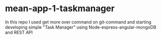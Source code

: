 # mean-app-1-taskmanager
In this repo I used get more over command on git-command and starting developing simple "Task Manager" using Node-express-angular-mongoDB and REST API 
